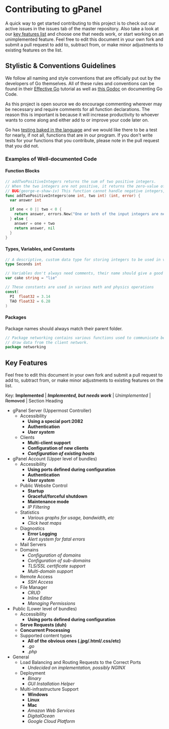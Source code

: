 # Contributing to gPanel

A quick way to get started contributing to this project is to check out our active issues in the issues tab of the master repository. Also take a look at our [key features list](#features_list_anchor) and choose one that needs work, or start working on an unimplemented feature. Feel free to edit this document in your own fork and submit a pull request to add to, subtract from, or make minor adjustments to existing features on the list.

## Stylistic & Conventions Guidelines

We follow all naming and style conventions that are officially put out by the developers of Go themselves. All of these rules and conventions can be found in their [Effective Go](https://golang.org/doc/effective_go.html) tutorial as well as [this Godoc](https://blog.golang.org/godoc-documenting-go-code) on documenting Go Code.

As this project is open source we do encourage commenting wherever may be necessary and require comments for all function declarations. The reason this is important is because it will increase productivity to whoever wants to come along and either add to or improve your code later on.

Go has [testing baked in the language](https://golang.org/pkg/testing/) and we would like there to be a test for nearly, if not all, functions that are in our program. If you don't write tests for your functions that you contribute, please note in the pull request that you did not.

### Examples of Well-documented Code

#### Function Blocks

```go
// addTwoPositiveIntegers returns the sum of two positive integers.
// When the two integers are not positive, it returns the zero-value of an integer and an error.
// BUG(george-e-shaw-iv) This function cannot handle negative integers, this needs addressed
func addTwoPositiveIntegers(one int, two int) (int, error) {
  var answer int

  if one < 0 || two < 0 {
    return answer, errors.New("One or both of the input integers are negative")
  } else {
    answer = one + two
    return answer, nil
  }
}
```

#### Types, Variables, and Constants

```go
// A descriptive, custom data type for storing integers to be used in various time operations.
type Seconds int

// Variables don't always need comments, their name should give a good enough hint to what it does.
var cake string = "lie"

// These constants are used in various math and physics operations
const(
  PI  float32 = 3.14
  TAO float32 = 6.28
)
```

#### Packages

Package names should always match their parent folder.

```go
// Package networking contains various functions used to communicate between networks and
// draw data from the client network.
package networking
```

## <a name="features_list_anchor"></a>Key Features

Feel free to edit this document in your own fork and submit a pull request to add to, subtract from, or make minor adjustments to existing features on the list.

Key: __Implemented__ | __*Implemented, but needs work*__ | *Unimplemented* | ~~Removed~~ | Section Heading

* gPanel Server (Uppermost Controller)
  * Accessibility
    * __Using a special port:2082__
    * __Authentication__
    * __*User system*__
  * Clients
    * __Multi-client support__
    * __Configuration of new clients__
    * __*Configuration of existing hosts*__
* gPanel Account (Upper level of bundles)
  * Accessibility
    * __Using ports defined during configuration__
    * __Authentication__
    * __*User system*__
  * Public Website Control
    * __Startup__
    * __Graceful/forceful shutdown__
    * __Maintenance mode__
    * *IP Filtering*
  * Statistics
    * *Various graphs for usage, bandwidth, etc*
    * *Click heat maps*
  * Diagnostics
    * __Error Logging__
    * *Alert system for fatal errors*
  * Mail Servers
  * Domains
    * *Configuration of domains*
    * *Configuration of sub-domains*
    * *TLS/SSL certificate support*
    * *Multi-domain support*
  * Remote Access
    * *SSH Access*
  * File Manager
    * *CRUD*
    * *Inline Editor*
    * *Managing Permissions*
* Public (Lower level of bundles)
  * Accessibility
    * __Using ports defined during configuration__
  * __Serve Requests (duh)__
  * __Concurrent Processing__
  * Supported content types
    * __All of the obvious ones (.jpg/.html/.css/etc)__
    * *.go*
    * *.php*
* General
  * Load Balancing and Routing Requests to the Correct Ports
    * *Undecided on implementation, possibly NGINX*
  * Deployment
    * *Binary*
    * *GUI Installation Helper*
  * Multi-infrastructure Support
    * __Windows__
    * __Linux__
    * __Mac__
    * *Amazon Web Services*
    * *DigitalOcean*
    * *Google Cloud Platform*
